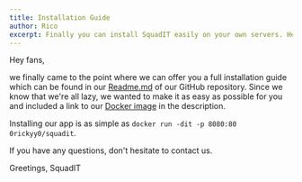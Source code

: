 ```yaml
---
title: Installation Guide
author: Rico
excerpt: Finally you can install SquadIT easily on your own servers. Here's how.
---
```


Hey fans,

we finally came to the point where we can offer you a full installation guide which can be found in our [Readme.md](https://github.com/PalatinCoder/SquadIT.WebApp/blob/master/README.md) of our GitHub repository. Since we know that we're all lazy, we wanted to make it as easy as possible for you and included a link to our [Docker image](https://hub.docker.com/r/0rickyy0/squadit/) in the description.

Installing our app is as simple as `docker run -dit -p 8080:80 0rickyy0/squadit`.

If you have any questions, don't hesitate to contact us.

Greetings,
SquadIT
